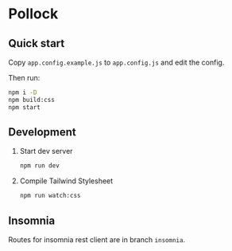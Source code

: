 # Pollock

## Quick start

Copy `app.config.example.js` to `app.config.js` and edit the config.

Then run:

```sh
npm i -D
npm build:css
npm start
```

## Development

1. Start dev server

    ```sh
    npm run dev
    ```

2. Compile Tailwind Stylesheet

    ```sh
    npm run watch:css
    ````

## Insomnia

Routes for insomnia rest client are in branch `insomnia`.